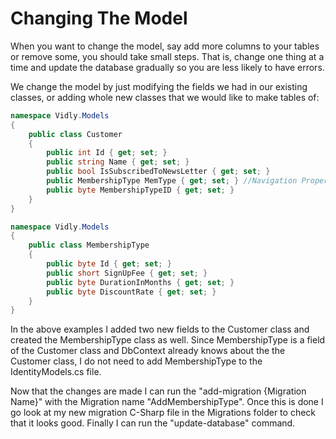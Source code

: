 # Changing The Model

When you want to change the model, say add more columns to your tables or remove some, you should take small steps. That is, change one thing at a time and update the database gradually so you are less likely to have errors.

We change the model by just modifying the fields we had in our existing classes, or adding whole new classes that we would like to make tables of:

```cs
namespace Vidly.Models
{
    public class Customer
    {
        public int Id { get; set; }
        public string Name { get; set; }
        public bool IsSubscribedToNewsLetter { get; set; }
        public MembershipType MemType { get; set; } //Navigation Property
        public byte MembershipTypeID { get; set; }
    }
}
```

```cs
namespace Vidly.Models
{
    public class MembershipType
    {
        public byte Id { get; set; }
        public short SignUpFee { get; set; }
        public byte DurationInMonths { get; set; }
        public byte DiscountRate { get; set; }
    }
}
```

In the above examples I added two new fields to the Customer class and created the MembershipType class as well. Since MembershipType is a field of the Customer class and DbContext already knows about the the Customer class, I do not need to add MembershipType to the IdentityModels.cs file. 

Now that the changes are made I can run the "add-migration {Migration Name}" with the Migration name "AddMembershipType". Once this is done I go look at my new migration C-Sharp file in the Migrations folder to check that it looks good. Finally I can run the "update-database" command.
